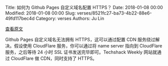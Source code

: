 Title: 如何为 Github Pages 自定义域名配置 HTTPS？
Date: 2018-01-08 00:00
Modified: 2018-01-08 00:00
Slug: verses/8521fc27-ba73-4b22-88e6-49fd117bec4d
Category: verses
Authors: Ju Lin

[查看原文](https://gist.github.com/cvan/8630f847f579f90e0c014dc5199c337b)

Github Pages 自定义域名无法拥有 HTTPS，这可以通过配置 CDN 服务绕过解决。假设使用 CloudFlare 服务，你可以通过将 name server 指向到 CloudFlare 服务，之后等待 24 小时 SSL 证书发送完毕即可。Techshack Weekly 网站就通过 CloudFlare 做 CDN，同时支持了 HTTPS。


